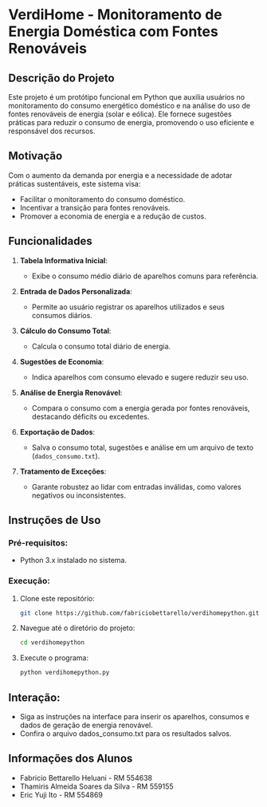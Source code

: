 # VerdiHome - Monitoramento de Energia Doméstica com Fontes Renováveis

## Descrição do Projeto
Este projeto é um protótipo funcional em Python que auxilia usuários no monitoramento do consumo energético doméstico e na análise do uso de fontes renováveis de energia (solar e eólica). Ele fornece sugestões práticas para reduzir o consumo de energia, promovendo o uso eficiente e responsável dos recursos.

## Motivação
Com o aumento da demanda por energia e a necessidade de adotar práticas sustentáveis, este sistema visa:
- Facilitar o monitoramento do consumo doméstico.
- Incentivar a transição para fontes renováveis.
- Promover a economia de energia e a redução de custos.

## Funcionalidades
1. **Tabela Informativa Inicial**:
   - Exibe o consumo médio diário de aparelhos comuns para referência.

2. **Entrada de Dados Personalizada**:
   - Permite ao usuário registrar os aparelhos utilizados e seus consumos diários.

3. **Cálculo do Consumo Total**:
   - Calcula o consumo total diário de energia.

4. **Sugestões de Economia**:
   - Indica aparelhos com consumo elevado e sugere reduzir seu uso.

5. **Análise de Energia Renovável**:
   - Compara o consumo com a energia gerada por fontes renováveis, destacando déficits ou excedentes.

6. **Exportação de Dados**:
   - Salva o consumo total, sugestões e análise em um arquivo de texto (`dados_consumo.txt`).

7. **Tratamento de Exceções**:
   - Garante robustez ao lidar com entradas inválidas, como valores negativos ou inconsistentes.

## Instruções de Uso
### Pré-requisitos:
- Python 3.x instalado no sistema.

### Execução:
1. Clone este repositório:  
   ```bash
   git clone https://github.com/fabriciobettarello/verdihomepython.git
    ```
2. Navegue até o diretório do projeto:
   ```bash
   cd verdihomepython
    ```
3. Execute o programa:
   ```bash
   python verdihomepython.py
    ```

## Interação:
- Siga as instruções na interface para inserir os aparelhos, consumos e dados de geração de energia renovável.
- Confira o arquivo dados_consumo.txt para os resultados salvos.

## Informações dos Alunos
- Fabricio Bettarello Heluani - RM 554638
- Thamiris Almeida Soares da Silva - RM 559155
- Eric Yuji Ito - RM 554869
